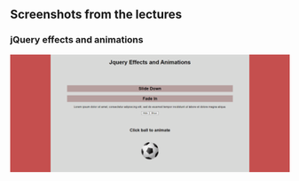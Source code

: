 ## Screenshots from the lectures<br>

### jQuery effects and animations

![1](screenshots/gif1.gif)<br><br>
